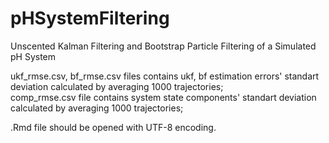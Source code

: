 # pHSystemFiltering
Unscented Kalman Filtering and Bootstrap Particle Filtering of a Simulated pH System

ukf_rmse.csv, bf_rmse.csv files contains ukf, bf estimation errors' standart deviation calculated by averaging 1000 trajectories;\
comp_rmse.csv file contains system state components' standart deviation calculated by averaging 1000 trajectories;

.Rmd file should be opened with UTF-8 encoding.
